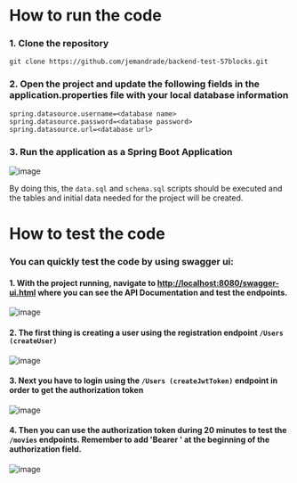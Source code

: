 # How to run the code
### 1. Clone the repository
    git clone https://github.com/jemandrade/backend-test-57blocks.git

### 2. Open the project and update the following fields in the application.properties file with your local database information
    spring.datasource.username=<database name>
    spring.datasource.password=<database password>
    spring.datasource.url=<database url>
    
### 3. Run the application as a Spring Boot Application
![image](https://user-images.githubusercontent.com/91394479/134789375-aa8f82c8-9a2f-46b4-b8c3-cef879c0a03d.png)

By doing this, the `data.sql` and `schema.sql` scripts should be executed and the tables and initial data needed for the project will be created.


# How to test the code
### You can quickly test the code by using swagger ui:
#### 1. With the project running, navigate to [http://localhost:8080/swagger-ui.html](http://localhost:8080/swagger-ui.html) where you can see the API Documentation and test the endpoints.
![image](https://user-images.githubusercontent.com/91394479/134792335-b73834cd-0450-4b36-84d6-52c3e6a952f2.png)

#### 2. The first thing is creating a user using the registration endpoint `/Users (createUser)`
![image](https://user-images.githubusercontent.com/91394479/134792648-0b8bdee4-57aa-4513-9ecb-7b6a210503c2.png)

#### 3. Next you have to login using the `/Users (createJwtToken)` endpoint in order to get the authorization token
![image](https://user-images.githubusercontent.com/91394479/134792699-c0424e4f-9ec6-40df-8709-3e2a35380615.png)

#### 4. Then you can use the authorization token during 20 minutes to test the `/movies` endpoints. Remember to add 'Bearer ' at the beginning of the authorization field.
![image](https://user-images.githubusercontent.com/91394479/134792885-14eaa231-8558-4d0b-8d1c-ac6a0c3393b1.png)

